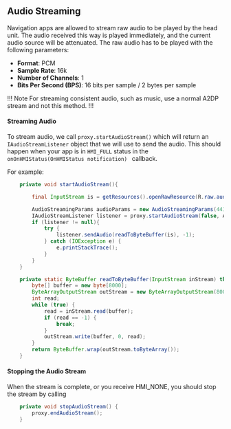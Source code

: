 ## Audio Streaming

Navigation apps are allowed to stream raw audio to be played by the head unit. The audio received this way is played immediately, and the current audio source will be attenuated. The raw audio has to be played with the following parameters:

* **Format**: PCM
* **Sample Rate**: 16k
* **Number of Channels**: 1
* **Bits Per Second (BPS)**: 16 bits per sample / 2 bytes per sample


!!! Note
For streaming consistent audio, such as music, use a normal A2DP stream and not this method.
!!!

#### Streaming Audio 

To stream audio, we call `proxy.startAudioStream()` which will return an `IAudioStreamListener` object that we will use to send the audio. This should happen when your app is in `HMI_FULL` status in the `onOnHMIStatus(OnHMIStatus notification) ` callback.

For example: 

```java
    private void startAudioStream(){

		final InputStream is = getResources().openRawResource(R.raw.audio_resource);

    	AudioStreamingParams audioParams = new AudioStreamingParams(44100, 1);
		IAudioStreamListener listener = proxy.startAudioStream(false, AudioStreamingCodec.LPCM, audioParams);
		if (listener != null){
			try {
				listener.sendAudio(readToByteBuffer(is), -1);
			} catch (IOException e) {
				e.printStackTrace();
			}
		}
	}

	private static ByteBuffer readToByteBuffer(InputStream inStream) throws IOException {
		byte[] buffer = new byte[8000];
		ByteArrayOutputStream outStream = new ByteArrayOutputStream(8000);
		int read;
		while (true) {
			read = inStream.read(buffer);
			if (read == -1) {
				break;
			}
			outStream.write(buffer, 0, read);
		}
		return ByteBuffer.wrap(outStream.toByteArray());
	}
```

#### Stopping the Audio Stream

When the stream is complete, or you receive HMI_NONE, you should stop the stream by calling 

```java
	private void stopAudioStream() {
		proxy.endAudioStream();
	}
```
